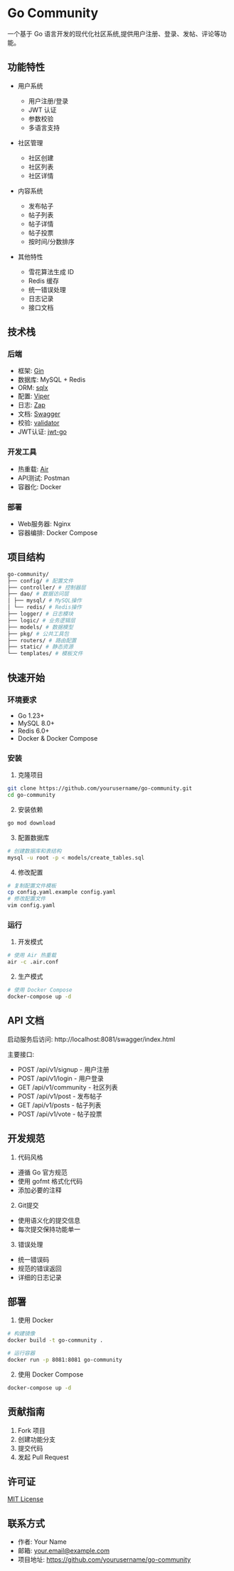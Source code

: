 # Go Community

一个基于 Go 语言开发的现代化社区系统,提供用户注册、登录、发帖、评论等功能。

## 功能特性

- 用户系统
  - 用户注册/登录
  - JWT 认证
  - 参数校验
  - 多语言支持

- 社区管理
  - 社区创建
  - 社区列表
  - 社区详情

- 内容系统
  - 发布帖子
  - 帖子列表
  - 帖子详情
  - 帖子投票
  - 按时间/分数排序

- 其他特性
  - 雪花算法生成 ID
  - Redis 缓存
  - 统一错误处理
  - 日志记录
  - 接口文档

## 技术栈

### 后端
- 框架: [Gin](https://github.com/gin-gonic/gin)
- 数据库: MySQL + Redis
- ORM: [sqlx](https://github.com/jmoiron/sqlx)
- 配置: [Viper](https://github.com/spf13/viper)
- 日志: [Zap](https://github.com/uber-go/zap)
- 文档: [Swagger](https://github.com/swaggo/gin-swagger)
- 校验: [validator](https://github.com/go-playground/validator)
- JWT认证: [jwt-go](https://github.com/dgrijalva/jwt-go)

### 开发工具
- 热重载: [Air](https://github.com/cosmtrek/air)
- API测试: Postman
- 容器化: Docker

### 部署
- Web服务器: Nginx
- 容器编排: Docker Compose

## 项目结构

```bash
go-community/
├── config/ # 配置文件
├── controller/ # 控制器层
├── dao/ # 数据访问层
│ ├── mysql/ # MySQL操作
│ └── redis/ # Redis操作
├── logger/ # 日志模块
├── logic/ # 业务逻辑层
├── models/ # 数据模型
├── pkg/ # 公共工具包
├── routers/ # 路由配置
├── static/ # 静态资源
└── templates/ # 模板文件
```

## 快速开始

### 环境要求

- Go 1.23+
- MySQL 8.0+
- Redis 6.0+
- Docker & Docker Compose

### 安装

1. 克隆项目
```bash
git clone https://github.com/yourusername/go-community.git
cd go-community
```

2. 安装依赖
```bash
go mod download
```

3. 配置数据库
```bash
# 创建数据库和表结构
mysql -u root -p < models/create_tables.sql
```

4. 修改配置
```bash
# 复制配置文件模板
cp config.yaml.example config.yaml
# 修改配置文件
vim config.yaml
```

### 运行

1. 开发模式
```bash
# 使用 Air 热重载
air -c .air.conf
```

2. 生产模式
```bash
# 使用 Docker Compose
docker-compose up -d
```

## API 文档

启动服务后访问: http://localhost:8081/swagger/index.html

主要接口:
- POST /api/v1/signup - 用户注册
- POST /api/v1/login - 用户登录
- GET /api/v1/community - 社区列表
- POST /api/v1/post - 发布帖子
- GET /api/v1/posts - 帖子列表
- POST /api/v1/vote - 帖子投票

## 开发规范

1. 代码风格
- 遵循 Go 官方规范
- 使用 gofmt 格式化代码
- 添加必要的注释

2. Git提交
- 使用语义化的提交信息
- 每次提交保持功能单一

3. 错误处理
- 统一错误码
- 规范的错误返回
- 详细的日志记录

## 部署

1. 使用 Docker
```bash
# 构建镜像
docker build -t go-community .

# 运行容器
docker run -p 8081:8081 go-community
```

2. 使用 Docker Compose
```bash
docker-compose up -d
```

## 贡献指南

1. Fork 项目
2. 创建功能分支
3. 提交代码
4. 发起 Pull Request

## 许可证

[MIT License](LICENSE)

## 联系方式

- 作者: Your Name
- 邮箱: your.email@example.com
- 项目地址: https://github.com/yourusername/go-community